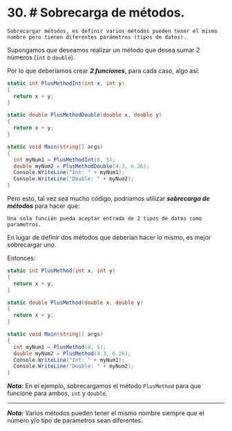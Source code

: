 # 30. # Sobrecarga de métodos.

	Sobrecargar métodos, es definir varios métodos pueden tener el mismo nombre pero tienen diferentes parámetros (tipos de datos).

Supongamos que deseamos realizar un método que desea sumar 2 números (`int` o `double`).

Por lo que deberíamos crear ***2 funciones***, para cada caso, algo así:

```csharp
static int PlusMethodInt(int x, int y)
{
  return x + y;
}

static double PlusMethodDouble(double x, double y)
{
  return x + y;
}

static void Main(string[] args)
{
  int myNum1 = PlusMethodInt(8, 5);
  double myNum2 = PlusMethodDouble(4.3, 6.26);
  Console.WriteLine("Int: " + myNum1);
  Console.WriteLine("Double: " + myNum2);
}
```

Pero esto, tal vez sea mucho código, podríamos utilizar ***sobrecarga de métodos*** para hacer que:

	Una sola función pueda aceptar entrada de 2 tipos de datos como parametros.

En lugar de definir dos métodos que deberían hacer lo mismo, es mejor sobrecargar uno.

Entonces:

```csharp
static int PlusMethod(int x, int y)
{
  return x + y;
}

static double PlusMethod(double x, double y)
{
  return x + y;
}

static void Main(string[] args)
{
  int myNum1 = PlusMethod(8, 5);
  double myNum2 = PlusMethod(4.3, 6.26);
  Console.WriteLine("Int: " + myNum1);
  Console.WriteLine("Double: " + myNum2);
}
```

***Nota:*** En el ejemplo, sobrecargamos el método `PlusMethod` para que funcione para ambos, `int` y `double`.

---

***Nota:*** Varios métodos pueden tener el mismo nombre siempre que el número y/o tipo de parámetros sean diferentes.

